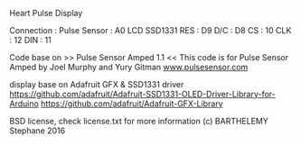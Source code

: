  Heart Pulse Display 
 
  Connection :
     Pulse Sensor      : A0 
     LCD SSD1331   RES  : D9
                   D/C  : D8
                   CS   : 10
                   CLK  : 12
                   DIN  : 11
                   
 Code base on >> Pulse Sensor Amped 1.1 <<
 This code is for Pulse Sensor Amped by Joel Murphy and Yury Gitman
 www.pulsesensor.com                  
 
 display base on Adafruit GFX & SSD1331 driver
 https://github.com/adafruit/Adafruit-SSD1331-OLED-Driver-Library-for-Arduino
 https://github.com/adafruit/Adafruit-GFX-Library
  
  
 BSD license, check license.txt for more information
 (c) BARTHELEMY Stephane 2016 
